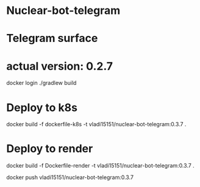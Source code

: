 # Nuclear-bot-telegram
# Telegram surface
# actual version: 0.2.7

docker login
./gradlew build

# Deploy to k8s
docker build -f dockerfile-k8s -t vladi15151/nuclear-bot-telegram:0.3.7 .
# Deploy to render
docker build -f Dockerfile-render -t vladi15151/nuclear-bot-telegram:0.3.7 .

docker push vladi15151/nuclear-bot-telegram:0.3.7

